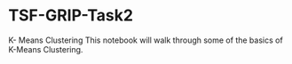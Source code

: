 # TSF-GRIP-Task2
K- Means Clustering This notebook will walk through some of the basics of K-Means Clustering.
